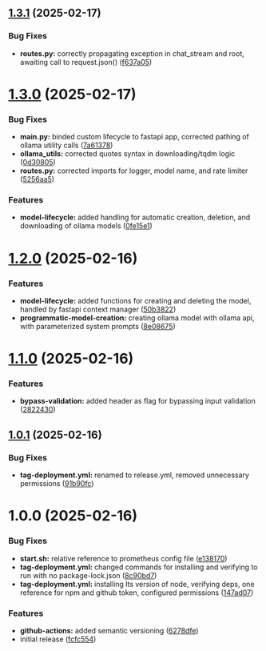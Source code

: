 ## [1.3.1](https://github.com/ofresia01/ollama-fastapi-rs/compare/v1.3.0...v1.3.1) (2025-02-17)


### Bug Fixes

* **routes.py:** correctly propagating exception in chat_stream and root, awaiting call to request.json() ([f637a05](https://github.com/ofresia01/ollama-fastapi-rs/commit/f637a0598fd64aeedf7ade1265402ecc151ccbf6))

# [1.3.0](https://github.com/ofresia01/ollama-fastapi-rs/compare/v1.2.0...v1.3.0) (2025-02-17)


### Bug Fixes

* **main.py:** binded custom lifecycle to fastapi app, corrected pathing of ollama utility calls ([7a61378](https://github.com/ofresia01/ollama-fastapi-rs/commit/7a61378bcf868842e2e0108ba56df49803d8013e))
* **ollama_utils:** corrected quotes syntax in downloading/tqdm logic ([0d30805](https://github.com/ofresia01/ollama-fastapi-rs/commit/0d308054ddd4f385d7d486d9f3b063283bc43c70))
* **routes.py:** corrected imports for logger, model name, and rate limiter ([5256aa5](https://github.com/ofresia01/ollama-fastapi-rs/commit/5256aa5876de657fddbf391b68b87a1bfc41c679))


### Features

* **model-lifecycle:** added handling for automatic creation, deletion, and downloading of ollama models ([0fe15e1](https://github.com/ofresia01/ollama-fastapi-rs/commit/0fe15e138c409db5b7639775628e02ccd2cc8759))

# [1.2.0](https://github.com/ofresia01/ollama-fastapi-rs/compare/v1.1.0...v1.2.0) (2025-02-16)


### Features

* **model-lifecycle:** added functions for creating and deleting the model, handled by fastapi context manager ([50b3822](https://github.com/ofresia01/ollama-fastapi-rs/commit/50b38221403b5d339afc50b1388ea6d26be94d8b))
* **programmatic-model-creation:** creating ollama model with ollama api, with parameterized system prompts ([8e08675](https://github.com/ofresia01/ollama-fastapi-rs/commit/8e08675d7eaa756fa134e8a700ea225d58463a70))

# [1.1.0](https://github.com/ofresia01/ollama-fastapi-rs/compare/v1.0.1...v1.1.0) (2025-02-16)


### Features

* **bypass-validation:** added header as flag for bypassing input validation ([2822430](https://github.com/ofresia01/ollama-fastapi-rs/commit/28224304ba42bb49739401b6a35b426c2074e798))

## [1.0.1](https://github.com/ofresia01/ollama-fastapi-rs/compare/v1.0.0...v1.0.1) (2025-02-16)


### Bug Fixes

* **tag-deployment.yml:** renamed to release.yml, removed unnecessary permissions ([91b90fc](https://github.com/ofresia01/ollama-fastapi-rs/commit/91b90fc20f97e9ced5f42877ad837d94e7f4f8f6))

# 1.0.0 (2025-02-16)


### Bug Fixes

* **start.sh:** relative reference to prometheus config file ([e138170](https://github.com/ofresia01/ollama-fastapi-rs/commit/e13817078ed0757856315108abc228bae8e5271a))
* **tag-deployment.yml:** changed commands for installing and verifying to run with no package-lock.json ([8c90bd7](https://github.com/ofresia01/ollama-fastapi-rs/commit/8c90bd7ddf418806512abd7a840ad4fcde418913))
* **tag-deployment.yml:** installing lts version of node, verifying deps, one reference for npm and github token, configured permissions ([147ad07](https://github.com/ofresia01/ollama-fastapi-rs/commit/147ad07054ee755533f3b6ed8b49cbd5c60162dd))


### Features

* **github-actions:** added semantic versioning ([6278dfe](https://github.com/ofresia01/ollama-fastapi-rs/commit/6278dfe3831a81725daaabe95b961ab572ffd852))
* initial release ([fcfc554](https://github.com/ofresia01/ollama-fastapi-rs/commit/fcfc554beba08bf7972963ef362ef9fadbcb88db))
